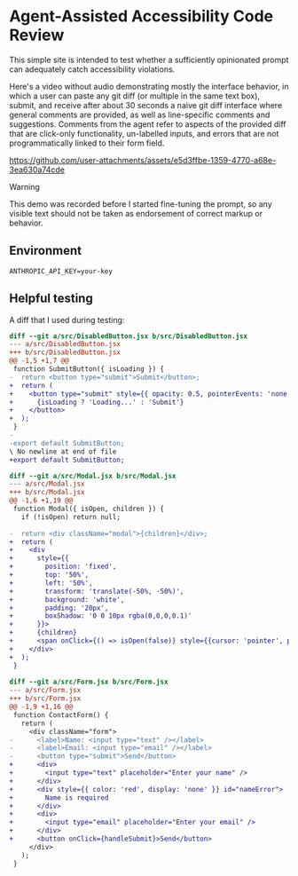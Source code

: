 # Agent-Assisted Accessibility Code Review

This simple site is intended to test whether a sufficiently opinionated prompt can adequately catch accessibility violations.

Here's a video without audio demonstrating mostly the interface behavior, in which a user can paste any git diff (or multiple in the same text box), submit, and receive after about 30 seconds a naive git diff interface where general comments are provided, as well as line-specific comments and suggestions. Comments from the agent refer to aspects of the provided diff that are click-only functionality, un-labelled inputs, and errors that are not programmatically linked to their form field.

https://github.com/user-attachments/assets/e5d3ffbe-1359-4770-a68e-3ea630a74cde

> [!WARNING] 
> This demo was recorded before I started fine-tuning the prompt, so any visible text should not be taken as endorsement of correct markup or behavior. 

## Environment

```env
ANTHROPIC_API_KEY=your-key
```

## Helpful testing

A diff that I used during testing:

```diff
diff --git a/src/DisabledButton.jsx b/src/DisabledButton.jsx
--- a/src/DisabledButton.jsx
+++ b/src/DisabledButton.jsx
@@ -1,5 +1,7 @@
 function SubmitButton({ isLoading }) {
-  return <button type="submit">Submit</button>;
+  return (
+    <button type="submit" style={{ opacity: 0.5, pointerEvents: 'none' }} onClick={() => console.log('clicked')}>
+      {isLoading ? 'Loading...' : 'Submit'}
+    </button>
+  );
 }
-
-export default SubmitButton;
\ No newline at end of file
+export default SubmitButton;

diff --git a/src/Modal.jsx b/src/Modal.jsx
--- a/src/Modal.jsx
+++ b/src/Modal.jsx
@@ -1,6 +1,19 @@
 function Modal({ isOpen, children }) {
   if (!isOpen) return null;
   
-  return <div className="modal">{children}</div>;
+  return (
+    <div 
+      style={{
+        position: 'fixed',
+        top: '50%',
+        left: '50%',
+        transform: 'translate(-50%, -50%)',
+        background: 'white',
+        padding: '20px',
+        boxShadow: '0 0 10px rgba(0,0,0,0.1)'
+      }}>
+      {children}
+      <span onClick={() => isOpen(false)} style={{cursor: 'pointer', position: 'absolute', top: '10px', right: '10px'}}>×</span>
+    </div>
+  );
 }
 
diff --git a/src/Form.jsx b/src/Form.jsx
--- a/src/Form.jsx
+++ b/src/Form.jsx
@@ -1,9 +1,16 @@
 function ContactForm() {
   return (
     <div className="form">
-      <label>Name: <input type="text" /></label>
-      <label>Email: <input type="email" /></label>
-      <button type="submit">Send</button>
+      <div>
+        <input type="text" placeholder="Enter your name" />
+      </div>
+      <div style={{ color: 'red', display: 'none' }} id="nameError">
+        Name is required
+      </div>
+      <div>
+        <input type="email" placeholder="Enter your email" />
+      </div>
+      <button onClick={handleSubmit}>Send</button>
     </div>
   );
 }
 ```
